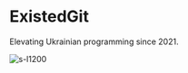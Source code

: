 # ExistedGit

Elevating Ukrainian programming since 2021.

![s-l1200](https://github.com/user-attachments/assets/98a64c96-7f45-40e7-932e-2a4dc6468ca5)

